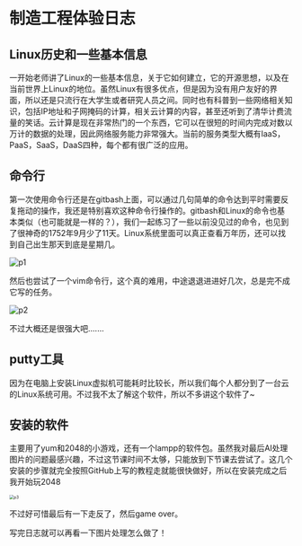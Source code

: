 # 制造工程体验日志

## Linux历史和一些基本信息

一开始老师讲了Linux的一些基本信息，关于它如何建立，它的开源思想，以及在当前世界上Linux的地位。虽然Linux有很多优点，但是因为没有用户友好的界面，所以还是只流行在大学生或者研究人员之间。同时也有科普到一些网络相关知识，包括IP地址和子网掩码的计算，相关云计算的内容，甚至还听到了清华计费流量的笑话。云计算是现在非常热门的一个东西，它可以在很短的时间内完成对数以万计的数据的处理，因此网络服务能力非常强大。当前的服务类型大概有IaaS，PaaS，SaaS，DaaS四种，每个都有很广泛的应用。

## 命令行

第一次使用命令行还是在gitbash上面，可以通过几句简单的命令达到平时需要反复拖动的操作，我还是特别喜欢这种命令行操作的。gitbash和Linux的命令也基本类似（也可能就是一样的？），我们一起练习了一些以前没见过的命令，也见到了很神奇的1752年9月少了11天。Linux系统里面可以真正查看万年历，还可以找到自己出生那天到底是星期几。

![p1](C:\Users\17472\Desktop\1.png)

然后也尝试了一个vim命令行，这个真的难用，中途退退进进好几次，总是完不成它写的任务。

![p2](C:\Users\17472\Desktop\2.jpg)

不过大概还是很强大吧.......

## putty工具

因为在电脑上安装Linux虚拟机可能耗时比较长，所以我们每个人都分到了一台云的Linux系统可用。不过我不太了解这个软件，所以不多讲这个软件了~

## 安装的软件

主要用了yum和2048的小游戏，还有一个lampp的软件包。虽然我对最后AI处理图片的问题最感兴趣，不过这节课时间不太够，只能放到下节课去尝试了。这几个安装的步骤就完全按照GitHub上写的教程走就能很快做好，所以在安装完成之后我开始玩2048

<img src="C:\Users\17472\Desktop\3.jpg" alt="p3" style="zoom:50%;" />

不过好可惜最后有一下走反了，然后game over。

写完日志就可以再看一下图片处理怎么做了！